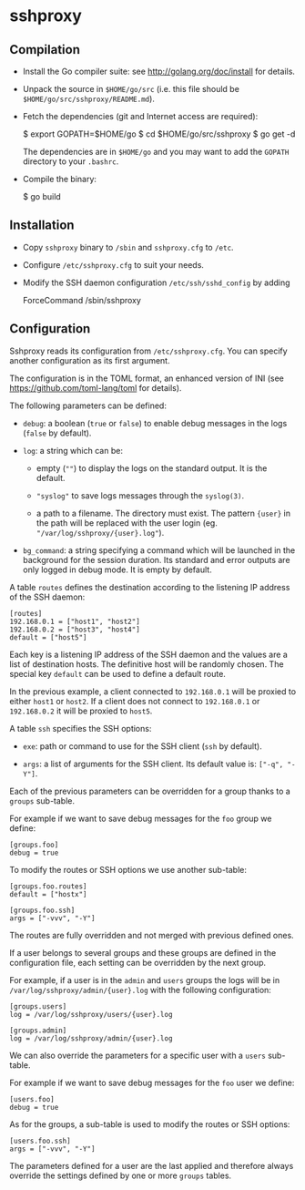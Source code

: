 # sshproxy

## Compilation

* Install the Go compiler suite: see http://golang.org/doc/install for details.

* Unpack the source in `$HOME/go/src` (i.e. this file should be
  `$HOME/go/src/sshproxy/README.md`).

* Fetch the dependencies (git and Internet access are required):

    $ export GOPATH=$HOME/go
    $ cd $HOME/go/src/sshproxy
    $ go get -d

  The dependencies are in `$HOME/go` and you may want to add the `GOPATH`
  directory to your `.bashrc`.

* Compile the binary:

    $ go build

## Installation

* Copy `sshproxy` binary to `/sbin` and `sshproxy.cfg` to `/etc`.

* Configure `/etc/sshproxy.cfg` to suit your needs.

* Modify the SSH daemon configuration `/etc/ssh/sshd_config` by adding

    ForceCommand /sbin/sshproxy

## Configuration

Sshproxy reads its configuration from `/etc/sshproxy.cfg`. You can specify
another configuration as its first argument.

The configuration is in the TOML format, an enhanced version of INI (see
https://github.com/toml-lang/toml for details).

The following parameters can be defined:

* `debug`: a boolean (`true` or `false`) to enable debug messages in the logs
  (`false` by default).

* `log`: a string which can be:

  - empty (`""`) to display the logs on the standard output. It is the default.

  - `"syslog"` to save logs messages through the `syslog(3)`.

  - a path to a filename. The directory must exist. The pattern `{user}` in the
    path will be replaced with the user login (eg.
    `"/var/log/sshproxy/{user}.log"`).

* `bg_command`: a string specifying a command which will be launched in the
  background for the session duration. Its standard and error outputs are only
  logged in debug mode. It is empty by default.

A table `routes` defines the destination according to the listening IP address
of the SSH daemon:

```
[routes]
192.168.0.1 = ["host1", "host2"]
192.168.0.2 = ["host3", "host4"]
default = ["host5"]
```

Each key is a listening IP address of the SSH daemon and the values are a list
of destination hosts. The definitive host will be randomly chosen. The special
key `default` can be used to define a default route.

In the previous example, a client connected to `192.168.0.1` will be proxied to
either `host1` or `host2`. If a client does not connect to `192.168.0.1` or
`192.168.0.2` it will be proxied to `host5`.

A table `ssh` specifies the SSH options:

* `exe`: path or command to use for the SSH client (`ssh` by default).

* `args`: a list of arguments for the SSH client. Its default value is: `["-q",
  "-Y"]`.

Each of the previous parameters can be overridden for a group thanks to a
`groups` sub-table.

For example if we want to save debug messages for the `foo`
group we define:

```
[groups.foo]
debug = true
```

To modify the routes or SSH options we use another sub-table:

```
[groups.foo.routes]
default = ["hostx"]

[groups.foo.ssh]
args = ["-vvv", "-Y"]
```

The routes are fully overridden and not merged with previous defined ones.

If a user belongs to several groups and these groups are defined in the
configuration file, each setting can be overridden by the next group.

For example, if a user is in the `admin` and `users` groups the logs will be in
`/var/log/sshproxy/admin/{user}.log` with the following configuration:

```
[groups.users]
log = /var/log/sshproxy/users/{user}.log

[groups.admin]
log = /var/log/sshproxy/admin/{user}.log
```

We can also override the parameters for a specific user with a `users`
sub-table.

For example if we want to save debug messages for the `foo` user we
define:

```
[users.foo]
debug = true
```

As for the groups, a sub-table is used to modify the routes or SSH options:

```
[users.foo.ssh]
args = ["-vvv", "-Y"]
```

The parameters defined for a user are the last applied and therefore always
override the settings defined by one or more `groups` tables.
